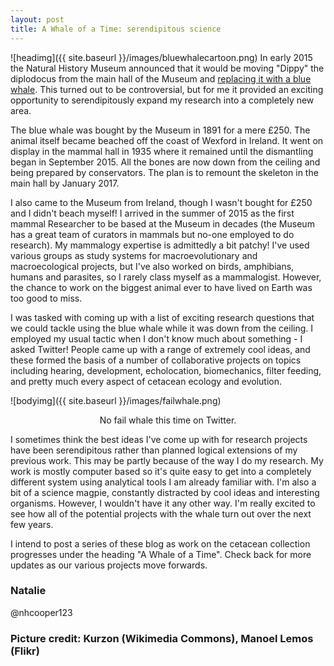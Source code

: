 ```yaml
---
layout: post
title: A Whale of a Time: serendipitous science
---
```


![headimg]({{ site.baseurl }}/images/bluewhalecartoon.png)
In early 2015 the Natural History Museum announced that it would be moving "Dippy" the diplodocus from the main hall of the Museum and [replacing it with a blue whale](http://www.bbc.co.uk/news/science-environment-31025229). This turned out to be controversial, but for me it provided an exciting opportunity to serendipitously expand my research into a completely new area. 

The blue whale was bought by the Museum in 1891 for a mere £250. The animal itself became beached off the coast of Wexford in Ireland. It went on display in the mammal hall in 1935 where it remained until the dismantling began in September 2015. All the bones are now down from the ceiling and being prepared by conservators. The plan is to remount the skeleton in the main hall by January 2017.

I also came to the Museum from Ireland, though I wasn't bought for £250 and I didn't beach myself! I arrived in the summer of 2015 as the first mammal Researcher to be based at the Museum in decades (the Museum has a great team of curators in mammals but no-one employed to do research). My mammalogy expertise is admittedly a bit patchy! I've used various groups as study systems for macroevolutionary and macroecological projects, but I've also worked on birds, amphibians, humans and parasites, so I rarely class myself as a mammalogist. However, the chance to work on the biggest animal ever to have lived on Earth was too good to miss.

I was tasked with coming up with a list of exciting research questions that we could tackle using the blue whale while it was down from the ceiling. I employed my usual tactic when I don't know much about something - I asked Twitter! People came up with a range of extremely cool ideas, and these formed the basis of a number of collaborative projects on topics including hearing, development, echolocation, biomechanics, filter feeding, and pretty much every aspect of cetacean ecology and evolution. 

![bodyimg]({{ site.baseurl }}/images/failwhale.png)
<center>No fail whale this time on Twitter.</center>

I sometimes think the best ideas I've come up with for research projects have been serendipitous rather than planned logical extensions of my previous work. This may be partly because of the way I do my research. My work is mostly computer based so it's quite easy to get into a completely different system using analytical tools I am already familiar with. I'm also a bit of a science magpie, constantly distracted by cool ideas and interesting organisms. However, I wouldn't have it any other way. I'm really excited to see how all of the potential projects with the whale turn out over the next few years.

I intend to post a series of these blog as work on the cetacean collection progresses under the heading "A Whale of a Time". Check back for more updates as our various projects move forwards.

### Natalie
@nhcooper123

### Picture credit: Kurzon (Wikimedia Commons), Manoel Lemos (Flikr)